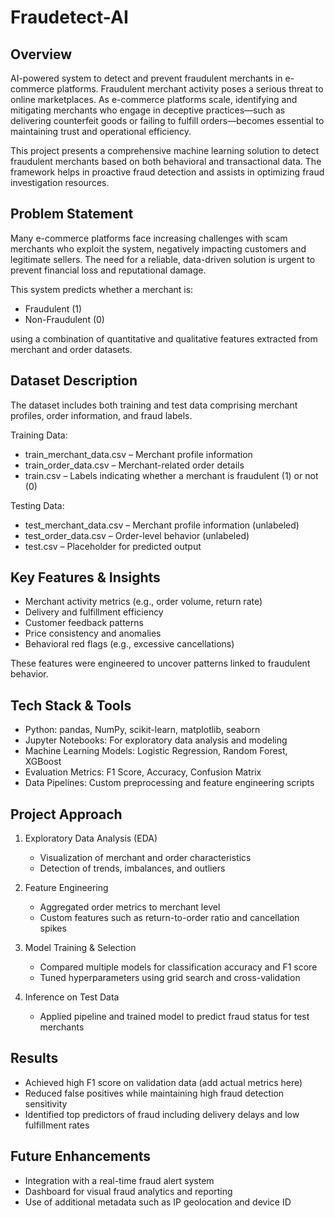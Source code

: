 # Fraudetect-AI

## Overview
AI-powered system to detect and prevent fraudulent merchants in e-commerce platforms. Fraudulent merchant activity poses a serious threat to online marketplaces. As e-commerce platforms scale, identifying and mitigating merchants who engage in deceptive practices—such as delivering counterfeit goods or failing to fulfill orders—becomes essential to maintaining trust and operational efficiency.

This project presents a comprehensive machine learning solution to detect fraudulent merchants based on both behavioral and transactional data. The framework helps in proactive fraud detection and assists in optimizing fraud investigation resources.

## Problem Statement
Many e-commerce platforms face increasing challenges with scam merchants who exploit the system, negatively impacting customers and legitimate sellers. The need for a reliable, data-driven solution is urgent to prevent financial loss and reputational damage.

This system predicts whether a merchant is:
- Fraudulent (1)
- Non-Fraudulent (0)

using a combination of quantitative and qualitative features extracted from merchant and order datasets.

## Dataset Description

The dataset includes both training and test data comprising merchant profiles, order information, and fraud labels.

Training Data:
- train_merchant_data.csv – Merchant profile information
- train_order_data.csv – Merchant-related order details
- train.csv – Labels indicating whether a merchant is fraudulent (1) or not (0)

Testing Data:
- test_merchant_data.csv – Merchant profile information (unlabeled)
- test_order_data.csv – Order-level behavior (unlabeled)
- test.csv – Placeholder for predicted output

## Key Features & Insights

- Merchant activity metrics (e.g., order volume, return rate)
- Delivery and fulfillment efficiency
- Customer feedback patterns
- Price consistency and anomalies
- Behavioral red flags (e.g., excessive cancellations)

These features were engineered to uncover patterns linked to fraudulent behavior.

## Tech Stack & Tools

- Python: pandas, NumPy, scikit-learn, matplotlib, seaborn
- Jupyter Notebooks: For exploratory data analysis and modeling
- Machine Learning Models: Logistic Regression, Random Forest, XGBoost
- Evaluation Metrics: F1 Score, Accuracy, Confusion Matrix
- Data Pipelines: Custom preprocessing and feature engineering scripts

## Project Approach

1. Exploratory Data Analysis (EDA)
   - Visualization of merchant and order characteristics
   - Detection of trends, imbalances, and outliers

2. Feature Engineering
   - Aggregated order metrics to merchant level
   - Custom features such as return-to-order ratio and cancellation spikes

3. Model Training & Selection
   - Compared multiple models for classification accuracy and F1 score
   - Tuned hyperparameters using grid search and cross-validation

4. Inference on Test Data
   - Applied pipeline and trained model to predict fraud status for test merchants

## Results

- Achieved high F1 score on validation data (add actual metrics here)
- Reduced false positives while maintaining high fraud detection sensitivity
- Identified top predictors of fraud including delivery delays and low fulfillment rates

## Future Enhancements

- Integration with a real-time fraud alert system
- Dashboard for visual fraud analytics and reporting
- Use of additional metadata such as IP geolocation and device ID
